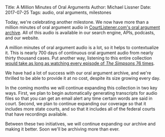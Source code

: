 Title: A Million Minutes of Oral Arguments
Author: Michael Lissner
Date: 2017-07-25
Tags: audio, oral arguments, milestones


Today, we're celebrating another milestone. We now have more than a million minutes of oral argument audio in [CourtListener.com's oral argument archive][archive]. All of this audio is available in our search engine, APIs, podcasts, and our website.

A million minutes of oral argument audio is a lot, so it helps to contextualize it. This is nearly 700 days of continuous oral argument audio from nearly thirty thousand cases. Put another way, listening to this entire collection [would take as long as watching every episode of *The Simpsons* 76 times][binge].

We have had a lot of success with our oral argument archive, and we're thrilled to be able to provide it at no cost, despite its size growing every day. 

In the coming months we will continue expanding this collection in two key ways. First, we plan to begin automatically generating transcripts for audio files so that you can get an email alert any time certain words are said in court. Second, we plan to continue expanding our coverage so that it includes more state courts, and so that it includes all of the federal courts that have recordings available.
 
Between these two initiatives, we will continue expanding our archive and making it better. Soon we'll be archiving more than ever.

 
[binge]: https://www.bingeclock.com/s/simpsons/al/
[archive]: https://www.courtlistener.com/audio/
